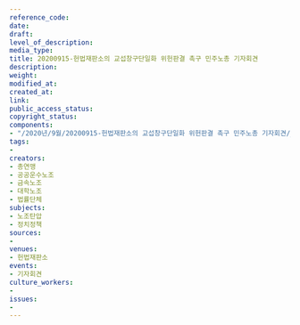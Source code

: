 ```yaml
---
reference_code: 
date: 
draft: 
level_of_description: 
media_type: 
title: 20200915-헌법재판소의 교섭창구단일화 위헌판결 촉구 민주노총 기자회견
description: 
weight: 
modified_at: 
created_at: 
link: 
public_access_status: 
copyright_status: 
components:
- "/2020년/9월/20200915-헌법재판소의 교섭창구단일화 위헌판결 촉구 민주노총 기자회견/_PIG4271.JPG"
tags:
- 
creators:
- 총연맹
- 공공운수노조
- 금속노조
- 대학노조
- 법률단체
subjects:
- 노조탄압
- 정치정책
sources:
- 
venues:
- 헌법재판소
events:
- 기자회견
culture_workers:
- 
issues:
- 
---
```

